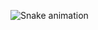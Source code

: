 
![Snake animation](https://github.com/seu-usuário-aqui/seu-usuário-aqui/blob/output/github-contribution-grid-snake.svg)

